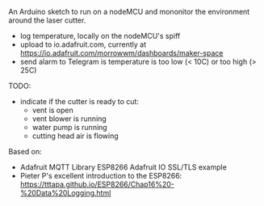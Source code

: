 An Arduino sketch to run on a nodeMCU and mononitor the environment around the laser cutter.

- log temperature, locally on the nodeMCU's spiff
- upload to io.adafruit.com, currently at https://io.adafruit.com/morrowwm/dashboards/maker-space
- send alarm to Telegram is temperature is too low (< 10C) or too high (> 25C)

TODO:
- indicate if the cutter is ready to cut:
    - vent is open
    - vent blower is running
    - water pump is running
    - cutting head air is flowing

Based on:
- Adafruit MQTT Library ESP8266 Adafruit IO SSL/TLS example
- Pieter P's excellent introduction to the ESP8266: https://tttapa.github.io/ESP8266/Chap16%20-%20Data%20Logging.html
